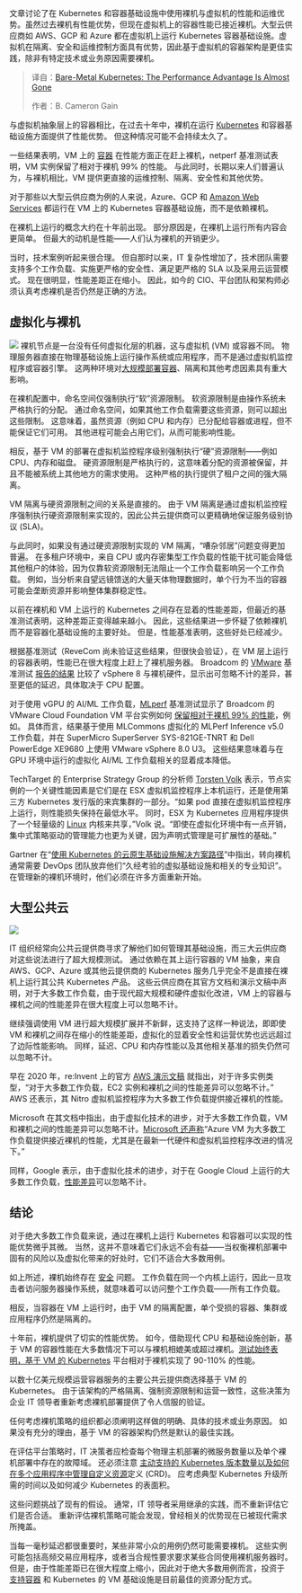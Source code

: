 
<!--
title: 裸机 Kubernetes：性能优势几近消失
cover: https://cdn.thenewstack.io/media/2025/07/e30640aa-balls-8442426_1280.jpg
summary: 文章讨论了在 Kubernetes 和容器基础设施中使用裸机与虚拟机的性能和运维优势。虽然过去裸机有性能优势，但现在虚拟机上的容器性能已接近裸机。大型云供应商如 AWS、GCP 和 Azure 都在虚拟机上运行 Kubernetes 容器基础设施。虚拟机在隔离、安全和运维控制方面具有优势，因此基于虚拟机的容器架构是更佳实践，除非有特定技术或业务原因需要裸机。
-->

文章讨论了在 Kubernetes 和容器基础设施中使用裸机与虚拟机的性能和运维优势。虽然过去裸机有性能优势，但现在虚拟机上的容器性能已接近裸机。大型云供应商如 AWS、GCP 和 Azure 都在虚拟机上运行 Kubernetes 容器基础设施。虚拟机在隔离、安全和运维控制方面具有优势，因此基于虚拟机的容器架构是更佳实践，除非有特定技术或业务原因需要裸机。

> 译自：[Bare-Metal Kubernetes: The Performance Advantage Is Almost Gone](https://thenewstack.io/bare-metal-kubernetes-the-performance-advantage-is-almost-gone/)
> 
> 作者：B. Cameron Gain

与虚拟机抽象层上的容器相比，在过去十年中，裸机在运行 [Kubernetes](https://thenewstack.io/kubernetes/) 和容器基础设施方面提供了性能优势。 但这种情况可能不会持续太久了。

一些结果表明，VM 上的 [容器](https://thenewstack.io/containers/) 在性能方面正在赶上裸机，netperf 基准测试表明，VM 实例保留了相对于裸机 99% 的性能。 与此同时，长期以来人们普遍认为，与裸机相比，VM 提供更直接的运维控制、隔离、安全性和其他优势。

对于那些以大型云供应商为例的人来说，Azure、GCP 和 [Amazon Web Services](https://aws.amazon.com/?utm_content=inline+mention) 都运行在 VM 上的 Kubernetes 容器基础设施，而不是依赖裸机。

在裸机上运行的概念大约在十年前出现。 部分原因是，在裸机上运行所有内容会更简单。 但最大的动机是性能——人们认为裸机的开销更少。

当时，技术案例听起来很合理。 但自那时以来，IT 复杂性增加了，技术团队需要支持多个工作负载、实施更严格的安全性、满足更严格的 SLA 以及采用云运营模式。 现在很明显，性能差距正在缩小。 因此，如今的 CIO、平台团队和架构师必须认真考虑裸机是否仍然是正确的方法。

## 虚拟化与裸机

[![](https://cdn.thenewstack.io/media/2025/07/102cbb65-screenshot-2025-07-07-at-7.36.04%E2%80%AFpm-1024x565.png)](https://cdn.thenewstack.io/media/2025/07/102cbb65-screenshot-2025-07-07-at-7.36.04%E2%80%AFpm-1024x565.png)
裸机节点是一台没有任何虚拟化层的机器，这与虚拟机 (VM) 或容器不同。 物理服务器直接在物理基础设施上运行操作系统或应用程序，而不是通过虚拟机监控程序或容器引擎。 这两种环境对[大规模部署容器](https://thenewstack.io/kubernetes-gets-back-to-scaling-with-virtual-clusters/)、隔离和其他考虑因素具有重大影响。

在裸机配置中，命名空间仅强制执行“软”资源限制。 软资源限制是由操作系统未严格执行的分配。 通过命名空间，如果其他工作负载需要这些资源，则可以超出这些限制。 这意味着，虽然资源（例如 CPU 和内存）已分配给容器或进程，但不能保证它们可用。 其他进程可能会占用它们，从而可能影响性能。

相反，基于 VM 的部署在虚拟机监控程序级别强制执行“硬”资源限制——例如 CPU、内存和磁盘。 硬资源限制是严格执行的，这意味着分配的资源被保留，并且不能被系统上其他地方的需求使用。 这种严格的执行提供了租户之间的强大隔离。

VM 隔离与硬资源限制之间的关系是直接的。 由于 VM 隔离是通过虚拟机监控程序强制执行硬资源限制来实现的，因此公共云提供商可以更精确地保证服务级别协议 (SLA)。

与此同时，如果没有通过硬资源限制实现的 VM 隔离，“嘈杂邻居”问题变得更加普遍。 在多租户环境中，来自 CPU 或内存密集型工作负载的性能干扰可能会降低其他租户的体验，因为仅靠软资源限制无法阻止一个工作负载影响另一个工作负载。 例如，当分析来自望远镜馈送的大量天体物理数据时，单个行为不当的容器可能会垄断资源并影响整体集群稳定性。

以前在裸机和 VM 上运行的 Kubernetes 之间存在显着的性能差距，但最近的基准测试表明，这种差距正变得越来越小。 因此，这些结果进一步怀疑了依赖裸机而不是容器化基础设施的主要好处。 但是，性能基准表明，这些好处已经减少。

根据基准测试（ReveCom 尚未验证这些结果，但很快会验证），在 VM 层上运行的容器表明，性能已在很大程度上赶上了裸机服务器。 Broadcom 的 [VMware](https://www.vmware.com/?utm_content=inline+mention) 基准测试 [报告的结果](https://www.vmware.com/docs/vsphere8-virtual-topology-perf) 比较了 vSphere 8 与裸机硬件，显示出可忽略不计的差异，甚至更低的延迟，具体取决于 CPU 配置。

对于使用 vGPU 的 AI/ML 工作负载，[MLperf](https://www.nvidia.com/fr-fr/data-center/resources/mlperf-benchmarks/) 基准测试显示了 Broadcom 的 VMware Cloud Foundation VM 平台实例如何 [保留相对于裸机 99% 的性能](https://blogs.vmware.com/cloud-foundation/2025/04/17/broadcom-delivers-near-bare-metal-performance-for-virtualized-ai-ml/)，例如。 具体而言，结果基于使用 MLCommons 虚拟化的 MLPerf Inference v5.0 工作负载，并在 SuperMicro SuperServer SYS-821GE-TNRT 和 Dell PowerEdge XE9680 上使用 VMware vSphere 8.0 U3。 这些结果意味着与在 GPU 环境中运行的虚拟化 AI/ML 工作负载相关的显着成本降低。

TechTarget 的 Enterprise Strategy Group 的分析师 [Torsten Volk](https://www.linkedin.com/in/torstenvolk) 表示，节点实例的一个关键性能因素是它们是在 ESX 虚拟机监控程序上本机运行，还是使用第三方 Kubernetes 发行版的来宾集群的一部分。“如果 pod 直接在虚拟机监控程序上运行，则性能损失保持在最低水平。 同时，ESX 为 Kubernetes 应用程序提供了一个轻量级的 [Linux](https://thenewstack.io/introduction-to-linux-operating-system/) 内核来共享，”Volk 说。“即使在虚拟化环境中有一点开销，集中式策略驱动的管理能力也更为关键，因为声明式管理是可扩展性的基础。”

Gartner 在“[使用 Kubernetes 的云原生基础设施解决方案路径](https://www.gartner.com/en/documents/4022711)”中指出，转向裸机通常需要 DevOps 团队放弃他们“久经考验的虚拟基础设施和相关的专业知识”。 在管理新的裸机环境时，他们必须在许多方面重新开始。

## 大型公共云

[![](https://cdn.thenewstack.io/media/2025/07/aeec5753-screenshot-2025-07-07-at-9.01.png)](https://cdn.thenewstack.io/media/2025/07/aeec5753-screenshot-2025-07-07-at-9.01.png)

IT 组织经常向公共云提供商寻求了解他们如何管理其基础设施，而三大云供应商对这些说法进行了超大规模测试。 通过依赖在其上运行容器的 VM 抽象，来自 AWS、GCP、Azure 或其他云提供商的 Kubernetes 服务几乎完全不是直接在裸机上运行其公共 Kubernetes 产品。 这些云供应商在其官方文档和演示文稿中声明，对于大多数工作负载，由于现代超大规模和硬件虚拟化改进，VM 上的容器与裸机之间的性能差异在很大程度上可以忽略不计。

继续强调使用 VM 进行超大规模扩展并不新鲜，这支持了这样一种说法，即即使 VM 和裸机之间存在缩小的性能差距，虚拟化的显着安全性和运营优势也远远超过了边际性能影响。 同样，延迟、CPU 和内存性能以及其他相关基准的损失仍然可以忽略不计。

早在 2020 年，re:Invent 上的官方 [AWS 演示文稿](https://aws.amazon.com/blogs/aws/reinvent-2020-liveblog-infrastructure-keynote/) 就指出，对于许多实例类型，“对于大多数工作负载，EC2 实例和裸机之间的性能差异可以忽略不计。” AWS 还表示，其 Nitro 虚拟机监控程序为大多数工作负载提供接近裸机的性能。

Microsoft 在其文档中指出，由于虚拟化技术的进步，对于大多数工作负载，VM 和裸机之间的性能差异可以忽略不计。[Microsoft 还声称](https://learn.microsoft.com/en-us/azure/virtual-machines/linux/compute-benchmark-scores)“Azure VM 为大多数工作负载提供接近裸机的性能，尤其是在最新一代硬件和虚拟机监控程序改进的情况下。”

同样，Google 表示，由于虚拟化技术的进步，对于在 Google Cloud 上运行的大多数工作负载，[性能差异](https://cloud.google.com/compute/docs/troubleshooting/troubleshooting-performance)可以忽略不计。

## 结论

对于绝大多数工作负载来说，通过在裸机上运行 Kubernetes 和容器可以实现的性能优势微乎其微。 当然，这并不意味着它们永远不会有益——当权衡裸机部署中固有的风险以及虚拟化带来的好处时，它们不适合大多数用例。

如上所述，裸机始终存在 [安全](https://thenewstack.io/security/) 问题。 工作负载在同一个内核上运行，因此一旦攻击者访问服务器操作系统，就意味着可以访问整个工作负载——所有工作负载。

相反，当容器在 VM 上运行时，由于 VM 的隔离配置，单个受损的容器、集群或应用程序仍然是隔离的。

十年前，裸机提供了切实的性能优势。 如今，借助现代 CPU 和基础设施创新，基于 VM 的容器性能在大多数情况下可以与裸机相媲美或超过裸机。[测试始终表明，基于 VM 的 Kubernetes](https://thenewstack.io/kubernetes-troubleshooting-primer/) 平台相对于裸机实现了 90-110% 的性能。

以数十亿美元规模运营容器服务的主要公共云提供商选择基于 VM 的 Kubernetes。 由于该架构的严格隔离、强制资源限制和运营一致性，这些决策为企业 IT 领导者重新考虑裸机部署提供了令人信服的验证。

任何考虑裸机策略的组织都必须阐明这样做的明确、具体的技术或业务原因。 如果没有充分的理由，基于 VM 的容器架构仍然是默认的最佳实践。

在评估平台策略时，IT 决策者应检查每个物理主机部署的微服务数量以及单个裸机部署中存在的故障域。 还必须注意 [主动支持的 Kubernetes 版本数量以及如何在多个应用程序中管理自定义资源](https://thenewstack.io/flexibility-matters-when-setting-kubernetes-resource-limits/)定义 (CRD)。 应考虑典型 Kubernetes 升级所需的时间以及如何减少 Kubernetes 的表面积。

这些问题挑战了现有的假设。 通常，IT 领导者采用继承的实践，而不重新评估它们是否合适。 重新评估裸机策略可能会发现，曾经相关的优势现在已被现代需求所掩盖。

当每一毫秒延迟都很重要时，某些非常小众的用例仍然可能需要裸机。 这些实例可能包括高频交易应用程序，或者当合规性要求要求某些合同使用裸机服务器时。 但是，由于性能差距已在很大程度上缩小，因此对于绝大多数用例而言，投资于 [支持容器](https://thenewstack.io/terraform-beta-supports-multicloud-complex-environments/) 和 Kubernetes 的 VM 基础设施是目前最佳的资源分配方式。